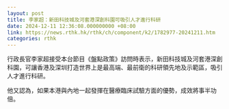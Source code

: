```yaml
---
layout: post
title: 李家超：新田科技城及河套港深創科園可吸引人才進行科研
date: 2024-12-11 12:36:08.000000000 +08:00
link: https://news.rthk.hk/rthk/ch/component/k2/1782977-20241211.htm
categories: rthk
---
```


行政長官李家超接受本台節目《盤點政策》訪問時表示，新田科技城及河套港深創科園，可讓香港及深圳打造世界上是最高端、最前衛的科研領先地及示範區，吸引人才進行科研。

他又認為，如果本港與內地一起發揮在醫療臨床試驗方面的優勢，成效將事半功倍。
